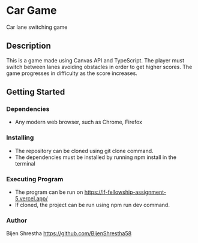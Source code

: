# Car Game
Car lane switching game 

## Description
This is a game made using Canvas API and TypeScript. The player must switch between lanes avoiding obstacles in order to get higher scores. The game progresses in difficulty as the score increases.

## Getting Started

### Dependencies
- Any modern web browser, such as Chrome, Firefox

### Installing
- The repository can be cloned using git clone command.
- The dependencies must be installed by running npm install in the terminal

### Executing Program
- The program can be run on https://lf-fellowship-assignment-5.vercel.app/
- If cloned, the project can be run using npm run dev command.

### Author
Bijen Shrestha
https://github.com/BijenShrestha58